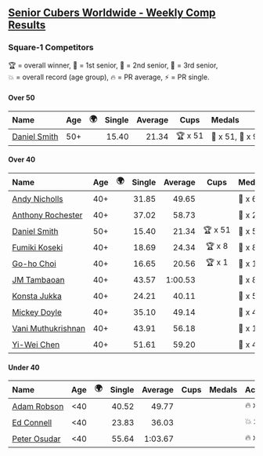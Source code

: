 <style>table {white-space: nowrap;}</style>
<link rel="stylesheet" type="text/css" href="/scw-comp/css/flags.css" />

## [Senior Cubers Worldwide - Weekly Comp Results](/scw-comp/results/)
### Square-1 Competitors

<span style="white-space: nowrap;">🏆 = overall winner</span>, <span style="white-space: nowrap;">🥇 = 1st senior</span>, <span style="white-space: nowrap;">🥈 = 2nd senior</span>, <span style="white-space: nowrap;">🥉 = 3rd senior</span>, <span style="white-space: nowrap;">💥 = overall record (age group)</span>, <span style="white-space: nowrap;">🔥 = PR average</span>, <span style="white-space: nowrap;">⚡ = PR single</span>.

#### Over 50

| Name | Age | 🌍 | Single | Average | Cups | Medals | Achievements |
| :-- | :--: | :--: | --: | --: | :--: | :-- | :-- |
| [Daniel Smith](../../persons/daniel_smith/sq1.md) | 50+ | <i class="flag flag-US" /> | 15.40 | 21.34 | 🏆 x 51 | 🥇 x 51, 🥈 x 9 | 💥 x 11, 🔥 x 6, ⚡ x 7 |

#### Over 40

| Name | Age | 🌍 | Single | Average | Cups | Medals | Achievements |
| :-- | :--: | :--: | --: | --: | :--: | :-- | :-- |
| [Andy Nicholls](../../persons/andy_nicholls/sq1.md) | 40+ | <i class="flag flag-GB" /> | 31.85 | 49.65 |  | 🥈 x 6 | 🔥 x 2, ⚡ x 2 |
| [Anthony Rochester](../../persons/anthony_rochester/sq1.md) | 40+ | <i class="flag flag-AU" /> | 37.02 | 58.73 |  | 🥈 x 2, 🥉 x 1 | 🔥 x 3, ⚡ x 3 |
| [Daniel Smith](../../persons/daniel_smith/sq1.md) | 50+ | <i class="flag flag-US" /> | 15.40 | 21.34 | 🏆 x 51 | 🥇 x 51, 🥈 x 9 | 💥 x 11, 🔥 x 6, ⚡ x 7 |
| [Fumiki Koseki](../../persons/fumiki_koseki/sq1.md) | 40+ | <i class="flag flag-JP" /> | 18.69 | 24.34 | 🏆 x 8 | 🥇 x 8, 🥈 x 16 | 💥 x 2, 🔥 x 9, ⚡ x 4 |
| [Go-ho Choi](../../persons/go_ho_choi/sq1.md) | 40+ | <i class="flag flag-KR" /> | 16.65 | 20.56 | 🏆 x 1 | 🥇 x 1 | 💥 x 1, 🔥 x 1, ⚡ x 1 |
| [JM Tambaoan](../../persons/jm_tambaoan/sq1.md) | 40+ | <i class="flag flag-PH" /> | 43.57 | 1:00.53 |  | 🥈 x 8, 🥉 x 2 | 🔥 x 10, ⚡ x 7 |
| [Konsta Jukka](../../persons/konsta_jukka/sq1.md) | 40+ | <i class="flag flag-FI" /> | 24.21 | 40.11 |  | 🥉 x 5 | 🔥 x 4, ⚡ x 3 |
| [Mickey Doyle](../../persons/mickey_doyle/sq1.md) | 40+ | <i class="flag flag-US" /> | 35.10 | 49.14 |  | 🥈 x 4, 🥉 x 1 | 🔥 x 3, ⚡ x 3 |
| [Vani Muthukrishnan](../../persons/vani_muthukrishnan/sq1.md) | 40+ | <i class="flag flag-IN" /> | 43.91 | 56.18 |  | 🥉 x 1 | 🔥 x 1, ⚡ x 1 |
| [Yi-Wei Chen](../../persons/yi_wei_chen/sq1.md) | 40+ | <i class="flag flag-TW" /> | 51.61 | 59.20 |  | 🥈 x 4, 🥉 x 6 | 🔥 x 2, ⚡ x 2 |

#### Under 40

| Name | Age | 🌍 | Single | Average | Cups | Medals | Achievements |
| :-- | :--: | :--: | --: | --: | :--: | :-- | :-- |
| [Adam Robson](../../persons/adam_robson/sq1.md) | <40 | <i class="flag flag-GB" /> | 40.52 | 49.77 |  |  | 🔥 x 4, ⚡ x 4 |
| [Ed Connell](../../persons/ed_connell/sq1.md) | <40 | <i class="flag flag-IE" /> | 23.83 | 36.03 |  |  | 💥 x 1, 🔥 x 5, ⚡ x 4 |
| [Peter Osudar](../../persons/peter_osudar/sq1.md) | <40 | <i class="flag flag-CA" /> | 55.64 | 1:03.67 |  |  | 🔥 x 1, ⚡ x 1 |


<!-- Global site tag (gtag.js) - Google Analytics -->
<script async src="https://www.googletagmanager.com/gtag/js?id=UA-86348435-3"></script>
<script>window.dataLayer = window.dataLayer || []; function gtag() {dataLayer.push(arguments);} gtag('js', new Date()); gtag('config', 'UA-86348435-3');</script>
